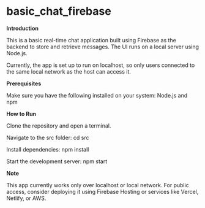 # basic_chat_firebase

**Introduction**

This is a basic real-time chat application built using Firebase as the backend to store and retrieve messages. The UI runs on a local server using Node.js.

Currently, the app is set up to run on localhost, so only users connected to the same local network as the host can access it.

**Prerequisites**

Make sure you have the following installed on your system:
  Node.js and npm

**How to Run**

Clone the repository and open a terminal.

Navigate to the src folder:
 cd src

Install dependencies:
npm install

Start the development server:
npm start

 **Note**

This app currently works only over localhost or local network. For public access, consider deploying it using Firebase Hosting or services like Vercel, Netlify, or AWS.
